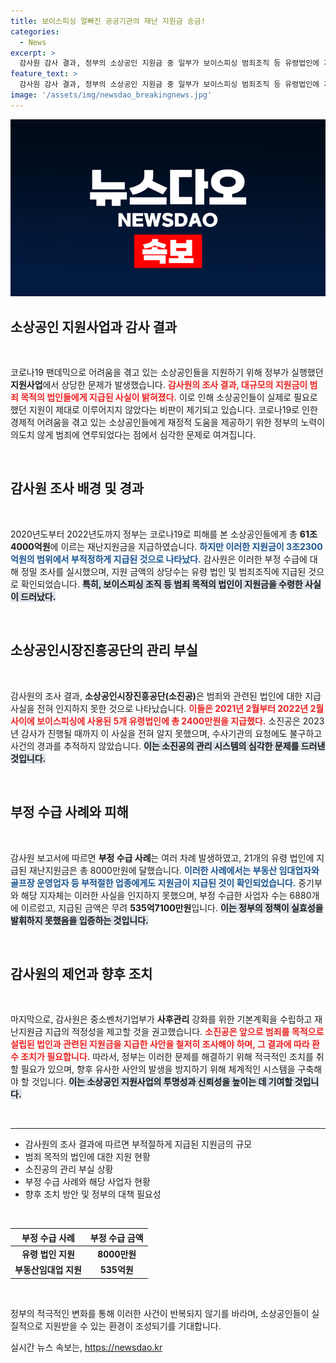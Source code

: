```yaml
---
title: 보이스피싱 얼빠진 공공기관의 재난 지원금 송금!
categories:
  - News
excerpt: >
  감사원 감사 결과, 정부의 소상공인 지원금 중 일부가 보이스피싱 범죄조직 등 유령법인에 지급된 사실이 적발됐다. 소진공은 이 사실을 전혀 모르고 있었다고 밝혀져 충격을 주고 있다.
feature_text: >
  감사원 감사 결과, 정부의 소상공인 지원금 중 일부가 보이스피싱 범죄조직 등 유령법인에 지급된 사실이 적발됐다. 소진공은 이 사실을 전혀 모르고 있었다고 밝혀져 충격을 주고 있다.
image: '/assets/img/newsdao_breakingnews.jpg'
---
```


<p><img src="/assets/img/newsdao_breakingnews.jpg" alt="implanttips 속보" /></p>

<h2 data-ke-size="size26">소상공인 지원사업과 감사 결과</h2>

<p data-ke-size="size16">&nbsp;</p>

<p>코로나19 팬데믹으로 어려움을 겪고 있는 소상공인들을 지원하기 위해 정부가 실행했던 <b>지원사업</b>에서 상당한 문제가 발생했습니다. <b><span style="color: #ee2323;">감사원의 조사 결과, 대규모의 지원금이 범죄 목적의 법인들에게 지급된 사실이 밝혀졌다.</span></b> 이로 인해 소상공인들이 실제로 필요로 했던 지원이 제대로 이루어지지 않았다는 비판이 제기되고 있습니다. 코로나19로 인한 경제적 어려움을 겪고 있는 소상공인들에게 재정적 도움을 제공하기 위한 정부의 노력이 의도치 않게 범죄에 연루되었다는 점에서 심각한 문제로 여겨집니다. </p>

<p data-ke-size="size16">&nbsp;</p>

<h2 data-ke-size="size26">감사원 조사 배경 및 경과</h2>

<p data-ke-size="size16">&nbsp;</p>

<p>2020년도부터 2022년도까지 정부는 코로나19로 피해를 본 소상공인들에게 총 <b>61조4000억원</b>에 이르는 재난지원금을 지급하였습니다. <b><span style="color: #1a5490;">하지만 이러한 지원금이 3조2300억원의 범위에서 부적정하게 지급된 것으로 나타났다.</span></b> 감사원은 이러한 부정 수급에 대해 정밀 조사를 실시했으며, 지원 금액의 상당수는 유령 법인 및 범죄조직에 지급된 것으로 확인되었습니다. <b><span style="background-color: #21538527;">특히, 보이스피싱 조직 등 범죄 목적의 법인이 지원금을 수령한 사실이 드러났다.</span></b> </p>

<p data-ke-size="size16">&nbsp;</p>

<h2 data-ke-size="size26">소상공인시장진흥공단의 관리 부실</h2>

<p data-ke-size="size16">&nbsp;</p>

<p>감사원의 조사 결과, <b>소상공인시장진흥공단(소진공)</b>은 범죄와 관련된 법인에 대한 지급 사실을 전혀 인지하지 못한 것으로 나타났습니다. <b><span style="color: #ee2323;">이들은 2021년 2월부터 2022년 2월 사이에 보이스피싱에 사용된 5개 유령법인에 총 2400만원을 지급했다.</span></b> 소진공은 2023년 감사가 진행될 때까지 이 사실을 전혀 알지 못했으며, 수사기관의 요청에도 불구하고 사건의 경과를 추적하지 않았습니다. <b><span style="background-color: #21538527;">이는 소진공의 관리 시스템의 심각한 문제를 드러낸 것입니다.</span></b></p>

<p data-ke-size="size16">&nbsp;</p>

<h2 data-ke-size="size26">부정 수급 사례와 피해</h2>

<p data-ke-size="size16">&nbsp;</p>

<p>감사원 보고서에 따르면 <b>부정 수급 사례</b>는 여러 차례 발생하였고, 21개의 유령 법인에 지급된 재난지원금은 총 8000만원에 달했습니다. <b><span style="color: #1a5490;">이러한 사례에서는 부동산 임대업자와 골프장 운영업자 등 부적절한 업종에게도 지원금이 지급된 것이 확인되었습니다.</span></b> 중기부와 해당 지자체는 이러한 사실을 인지하지 못했으며, 부정 수급한 사업자 수는 6880개에 이르렀고, 지급된 금액은 무려 <b>535억7100만원</b>입니다. <b><span style="background-color: #21538527;">이는 정부의 정책이 실효성을 발휘하지 못했음을 입증하는 것입니다.</span></b></p>

<p data-ke-size="size16">&nbsp;</p>

<h2 data-ke-size="size26">감사원의 제언과 향후 조치</h2>

<p data-ke-size="size16">&nbsp;</p>

<p>마지막으로, 감사원은 중소벤처기업부가 <b>사후관리</b> 강화를 위한 기본계획을 수립하고 재난지원금 지급의 적정성을 제고할 것을 권고했습니다. <b><span style="color: #ee2323;">소진공은 앞으로 범죄를 목적으로 설립된 법인과 관련된 지원금을 지급한 사안을 철저히 조사해야 하며, 그 결과에 따라 환수 조치가 필요합니다.</span></b> 따라서, 정부는 이러한 문제를 해결하기 위해 적극적인 조치를 취할 필요가 있으며, 향후 유사한 사안의 발생을 방지하기 위해 체계적인 시스템을 구축해야 할 것입니다. <b><span style="background-color: #21538527;">이는 소상공인 지원사업의 투명성과 신뢰성을 높이는 데 기여할 것입니다.</span></b></p>

<p data-ke-size="size16">&nbsp;</p>

<hr />

<ul>
    <li>감사원의 조사 결과에 따르면 부적절하게 지급된 지원금의 규모</li>
    <li>범죄 목적의 법인에 대한 지원 현황</li>
    <li>소진공의 관리 부실 상황</li>
    <li>부정 수급 사례와 해당 사업자 현황</li>
    <li>향후 조치 방안 및 정부의 대책 필요성</li>
</ul>

<p data-ke-size="size16">&nbsp;</p>

<table>
    <thead>
        <tr>
            <th style="text-align: center;"><b>부정 수급 사례</b></th>
            <th style="text-align: center;"><b>부정 수급 금액</b></th>
        </tr>
    </thead>
    <tbody>
        <tr>
            <td style="text-align: center; height: 17px;"><b>유령 법인 지원</b></td>
            <td style="text-align: center; height: 17px;"><b>8000만원</b></td>
        </tr>
        <tr>
            <td style="text-align: center; height: 17px;"><b>부동산임대업 지원</b></td>
            <td style="text-align: center; height: 17px;"><b>535억원</b></td>
        </tr>
    </tbody>
</table>

<p data-ke-size="size16">&nbsp;</p>

<p>정부의 적극적인 변화를 통해 이러한 사건이 반복되지 않기를 바라며, 소상공인들이 실질적으로 지원받을 수 있는 환경이 조성되기를 기대합니다.</p>
실시간 뉴스 속보는, <a href="https://newsdao.kr" rel="dofollow">https://newsdao.kr</a>


